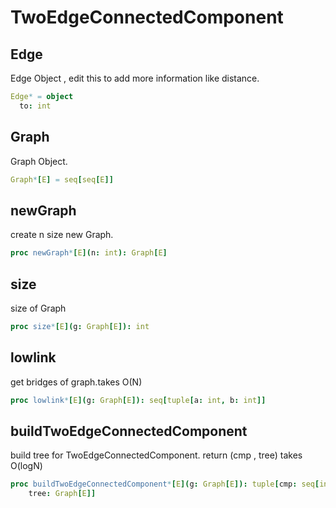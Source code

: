 # TwoEdgeConnectedComponent

## Edge

Edge Object , edit this to add more information like distance.
```nim
Edge* = object
  to: int

```
## Graph

Graph Object.
```nim
Graph*[E] = seq[seq[E]]
```
## newGraph

create n size new Graph.
```nim
proc newGraph*[E](n: int): Graph[E]
```
## size

size of Graph
```nim
proc size*[E](g: Graph[E]): int
```
## lowlink

get bridges of graph.takes O(N)
```nim
proc lowlink*[E](g: Graph[E]): seq[tuple[a: int, b: int]]
```
## buildTwoEdgeConnectedComponent

build tree for TwoEdgeConnectedComponent. return (cmp , tree) takes O(logN)
```nim
proc buildTwoEdgeConnectedComponent*[E](g: Graph[E]): tuple[cmp: seq[int],
    tree: Graph[E]]
```
